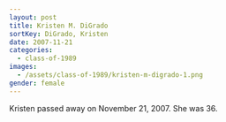```yaml
---
layout: post
title: Kristen M. DiGrado
sortKey: DiGrado, Kristen
date: 2007-11-21
categories:
  - class-of-1989
images:
  - /assets/class-of-1989/kristen-m-digrado-1.png
gender: female
---
```

Kristen passed away on November 21, 2007. She was 36.
